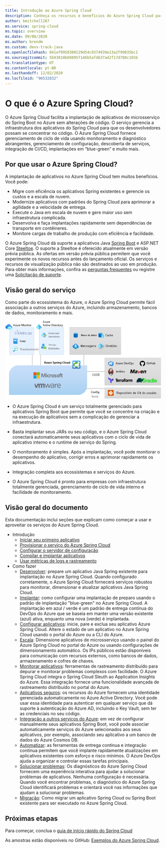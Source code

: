 ```yaml
---
title: Introdução ao Azure Spring Cloud
description: Conheça os recursos e benefícios do Azure Spring Cloud para implantar e gerenciar aplicativos Spring Java no Azure.
author: bmitchell287
ms.service: spring-cloud
ms.topic: overview
ms.date: 09/08/2020
ms.author: brendm
ms.custom: devx-track-java
ms.openlocfilehash: 041ef9950300129d54c9374939e13a2f99035bc1
ms.sourcegitcommit: 5b93010b69895f146b5afd637a42f17d780c165b
ms.translationtype: HT
ms.contentlocale: pt-BR
ms.lasthandoff: 12/02/2020
ms.locfileid: "96532832"
---
```

# <a name="what-is-azure-spring-cloud"></a>O que é o Azure Spring Cloud?

O Azure Spring Cloud facilita a implantação de aplicativos de microsserviço do Spring Boot no Azure sem alterações de código.  O serviço gerencia a infraestrutura dos aplicativos do Spring Cloud para que os desenvolvedores possam se concentrar no código.  O Azure Spring Cloud fornece gerenciamento de ciclo de vida usando monitoramento e diagnóstico abrangentes, gerenciamento de configuração, descoberta de serviços, integração de CI/CD, implantações em “blue-green” e muito mais.

## <a name="why-use-azure-spring-cloud"></a>Por que usar o Azure Spring Cloud?

A implantação de aplicativos no Azure Spring Cloud tem muitos benefícios.  Você pode:
* Migre com eficiência os aplicativos Spring existentes e gerencie os custos e a escala de nuvem.
* Modernize aplicativos com padrões do Spring Cloud para aprimorar a agilidade e a velocidade de entrega.
* Execute o Java em escala de nuvem e gere maior uso sem infraestrutura complicada.
* Desenvolva e faça implantações rapidamente sem dependências de transporte em contêineres.
* Monitore cargas de trabalho de produção com eficiência e facilidade.

O Azure Spring Cloud dá suporte a aplicativos Java [Spring Boot](https://spring.io/projects/spring-boot) e ASP.NET Core [Steeltoe](https://steeltoe.io/). O suporte a Steeltoe é oferecido atualmente em versão prévia pública. As ofertas em versão prévia pública permitem que você experimente os novos recursos antes do lançamento oficial. Os serviços e recursos de visualização pública não são destinados ao uso em produção. Para obter mais informações, confira as [perguntas frequentes](https://azure.microsoft.com/support/faq/) ou registre uma [Solicitação de suporte](https://docs.microsoft.com/azure/azure-portal/supportability/how-to-create-azure-support-request).

## <a name="service-overview"></a>Visão geral do serviço

Como parte do ecossistema do Azure, o Azure Spring Cloud permite fácil associação a outros serviços do Azure, incluindo armazenamento, bancos de dados, monitoramento e mais.  

  ![Visão geral do Azure Spring Cloud](media/spring-cloud-principles/azure-spring-cloud-overview.png)

* O Azure Spring Cloud é um serviço totalmente gerenciado para aplicativos Spring Boot que permite que você se concentre na criação e na execução de aplicativos sem a complicação de gerenciar a infraestrutura.

* Basta implantar seus JARs ou seu código, e o Azure Spring Cloud conectará automaticamente seus aplicativos com o ciclo de vida de aplicativo interno e o runtime de serviço do Spring.

* O monitoramento é simples. Após a implantação, você pode monitorar o desempenho do aplicativo, corrigir erros e aprimorar rapidamente os aplicativos. 

* Integração completa aos ecossistemas e serviços do Azure.

* O Azure Spring Cloud é pronto para empresas com infraestrutura totalmente gerenciada, gerenciamento de ciclo de vida interno e facilidade de monitoramento.

## <a name="documentation-overview"></a>Visão geral do documento
Esta documentação inclui seções que explicam como começar a usar e aproveitar os serviços do Azure Spring Cloud.

* Introdução
    * [Iniciar seu primeiro aplicativo](spring-cloud-quickstart.md)
    * [Provisionar o serviço do Azure Spring Cloud](spring-cloud-quickstart-provision-service-instance.md)
    * [Configurar o servidor de configuração]()
    * [Compilar e implantar aplicativos](spring-cloud-quickstart-deploy-apps.md)
    * [Usar métricas de logs e rastreamento](spring-cloud-quickstart-logs-metrics-tracing.md)
* Como fazer
    * [Desenvolver](spring-cloud-tutorial-prepare-app-deployment.md): prepare um aplicativo Java Spring existente para implantação no Azure Spring Cloud. Quando configurado corretamente, o Azure Spring Cloud fornecerá serviços robustos para monitorar, dimensionar e atualizar aplicativos Java Spring Cloud.
    * [Implantar](spring-cloud-howto-staging-environment.md): como configurar uma implantação de preparo usando o padrão de implantação "blue-green" no Azure Spring Cloud. A implantação em azul / verde é um padrão de entrega contínua do DevOps do Azure que se baseia em manter uma versão existente (azul) ativa, enquanto uma nova (verde) é implantada.
    * [Configurar aplicativos](spring-cloud-howto-start-stop-delete.md):  inicie, pare e exclua seu aplicativo Azure Spring Cloud. Altere o estado de um aplicativo no Azure Spring Cloud usando o portal do Azure ou a CLI do Azure.
    * [Escala](spring-cloud-tutorial-scale-manual.md): Dimensione aplicativos de microsserviço usando o painel do Azure Spring Cloud no portal do Azure ou usando configurações de dimensionamento automático. Os IPs públicos estão disponíveis para comunicação com recursos externos, como bancos de dados, armazenamento e cofres de chaves.
    * [Monitorar aplicativos](spring-cloud-tutorial-distributed-tracing.md): ferramentas de rastreamento distribuído para depurar e monitorar problemas complexos com facilidade. O Azure Spring Cloud integra o Spring Cloud Sleuth ao Application Insights do Azure. Essa integração fornece uma funcionalidade avançada de rastreamento distribuído no portal do Azure.
    * [Aplicativos seguros](spring-cloud-howto-enable-system-assigned-managed-identity.md): os recursos do Azure fornecem uma identidade gerenciada automaticamente no Azure Active Directory. Você pode usar essa identidade para autenticar em qualquer serviço que dá suporte à autenticação do Azure AD, incluindo o Key Vault, sem ter as credenciais no seu código.
    * [Integração a outros serviços do Azure](spring-cloud-tutorial-bind-cosmos.md): em vez de configurar manualmente seus aplicativos Spring Boot, você pode associar automaticamente serviços do Azure selecionados aos seus aplicativos, por exemplo, associando seu aplicativo a um banco de dados do Azure Cosmos DB.
    * [Automatizar](spring-cloud-howto-cicd.md): as ferramentas de entrega contínua e integração contínua permitem que você implante rapidamente atualizações em aplicativos existentes com esforço e risco mínimos. O Azure DevOps ajuda a organizar e controlar essas tarefas principais. 
    * [Solucionar problemas](spring-cloud-howto-self-diagnose-solve.md): Os diagnósticos do Azure Spring Cloud fornecem uma experiência interativa para ajudar a solucionar problemas de aplicativos. Nenhuma configuração é necessária. Quando você encontrar problemas, o diagnóstico do Azure Spring Cloud identificará problemas e orientará você nas informações que ajudam a solucionar problemas.
    * [Migração](https://docs.microsoft.com/azure/developer/java/migration/migrate-spring-boot-to-azure-spring-cloud): Como migrar um aplicativo Spring Cloud ou Spring Boot existente para ser executado no Azure Spring Cloud.

## <a name="next-steps"></a>Próximas etapas

Para começar, conclua o [guia de início rápido do Spring Cloud](spring-cloud-quickstart.md)

As amostras estão disponíveis no GitHub: [Exemplos do Azure Spring Cloud](https://github.com/Azure-Samples/Azure-Spring-Cloud-Samples/tree/master/).
